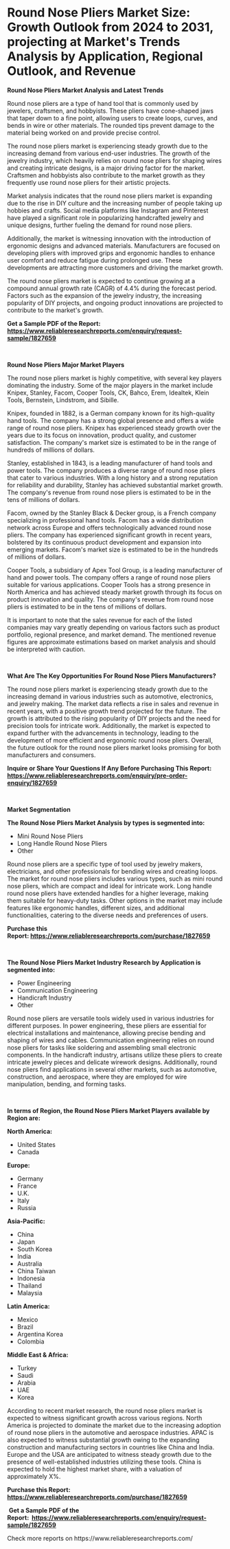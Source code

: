 <p><h1>Round Nose Pliers Market Size: Growth Outlook from 2024 to 2031, projecting at Market's Trends Analysis by Application, Regional Outlook, and Revenue</h1></p><p><strong>Round Nose Pliers Market Analysis and Latest Trends</strong></p>
<p><p>Round nose pliers are a type of hand tool that is commonly used by jewelers, craftsmen, and hobbyists. These pliers have cone-shaped jaws that taper down to a fine point, allowing users to create loops, curves, and bends in wire or other materials. The rounded tips prevent damage to the material being worked on and provide precise control.</p><p>The round nose pliers market is experiencing steady growth due to the increasing demand from various end-user industries. The growth of the jewelry industry, which heavily relies on round nose pliers for shaping wires and creating intricate designs, is a major driving factor for the market. Craftsmen and hobbyists also contribute to the market growth as they frequently use round nose pliers for their artistic projects.</p><p>Market analysis indicates that the round nose pliers market is expanding due to the rise in DIY culture and the increasing number of people taking up hobbies and crafts. Social media platforms like Instagram and Pinterest have played a significant role in popularizing handcrafted jewelry and unique designs, further fueling the demand for round nose pliers.</p><p>Additionally, the market is witnessing innovation with the introduction of ergonomic designs and advanced materials. Manufacturers are focused on developing pliers with improved grips and ergonomic handles to enhance user comfort and reduce fatigue during prolonged use. These developments are attracting more customers and driving the market growth.</p><p>The round nose pliers market is expected to continue growing at a compound annual growth rate (CAGR) of 4.4% during the forecast period. Factors such as the expansion of the jewelry industry, the increasing popularity of DIY projects, and ongoing product innovations are projected to contribute to the market's growth.</p></p>
<p><strong>Get a Sample PDF of the Report:&nbsp; <a href="https://www.reliableresearchreports.com/enquiry/request-sample/1827659">https://www.reliableresearchreports.com/enquiry/request-sample/1827659</a></strong></p>
<p>&nbsp;</p>
<p><strong>Round Nose Pliers Major Market Players</strong></p>
<p><p>The round nose pliers market is highly competitive, with several key players dominating the industry. Some of the major players in the market include Knipex, Stanley, Facom, Cooper Tools, CK, Bahco, Erem, Idealtek, Klein Tools, Bernstein, Lindstrom, and Sibille.</p><p>Knipex, founded in 1882, is a German company known for its high-quality hand tools. The company has a strong global presence and offers a wide range of round nose pliers. Knipex has experienced steady growth over the years due to its focus on innovation, product quality, and customer satisfaction. The company's market size is estimated to be in the range of hundreds of millions of dollars.</p><p>Stanley, established in 1843, is a leading manufacturer of hand tools and power tools. The company produces a diverse range of round nose pliers that cater to various industries. With a long history and a strong reputation for reliability and durability, Stanley has achieved substantial market growth. The company's revenue from round nose pliers is estimated to be in the tens of millions of dollars.</p><p>Facom, owned by the Stanley Black & Decker group, is a French company specializing in professional hand tools. Facom has a wide distribution network across Europe and offers technologically advanced round nose pliers. The company has experienced significant growth in recent years, bolstered by its continuous product development and expansion into emerging markets. Facom's market size is estimated to be in the hundreds of millions of dollars.</p><p>Cooper Tools, a subsidiary of Apex Tool Group, is a leading manufacturer of hand and power tools. The company offers a range of round nose pliers suitable for various applications. Cooper Tools has a strong presence in North America and has achieved steady market growth through its focus on product innovation and quality. The company's revenue from round nose pliers is estimated to be in the tens of millions of dollars.</p><p>It is important to note that the sales revenue for each of the listed companies may vary greatly depending on various factors such as product portfolio, regional presence, and market demand. The mentioned revenue figures are approximate estimations based on market analysis and should be interpreted with caution.</p></p>
<p>&nbsp;</p>
<p><strong>What Are The Key Opportunities For Round Nose Pliers Manufacturers?</strong></p>
<p><p>The round nose pliers market is experiencing steady growth due to the increasing demand in various industries such as automotive, electronics, and jewelry making. The market data reflects a rise in sales and revenue in recent years, with a positive growth trend projected for the future. The growth is attributed to the rising popularity of DIY projects and the need for precision tools for intricate work. Additionally, the market is expected to expand further with the advancements in technology, leading to the development of more efficient and ergonomic round nose pliers. Overall, the future outlook for the round nose pliers market looks promising for both manufacturers and consumers.</p></p>
<p><strong>Inquire or Share Your Questions If Any Before Purchasing This Report: <a href="https://www.reliableresearchreports.com/enquiry/pre-order-enquiry/1827659">https://www.reliableresearchreports.com/enquiry/pre-order-enquiry/1827659</a></strong></p>
<p>&nbsp;</p>
<p><strong>Market Segmentation</strong></p>
<p><strong>The Round Nose Pliers Market Analysis by types is segmented into:</strong></p>
<p><ul><li>Mini Round Nose Pliers</li><li>Long Handle Round Nose Pliers</li><li>Other</li></ul></p>
<p><p>Round nose pliers are a specific type of tool used by jewelry makers, electricians, and other professionals for bending wires and creating loops. The market for round nose pliers includes various types, such as mini round nose pliers, which are compact and ideal for intricate work. Long handle round nose pliers have extended handles for a higher leverage, making them suitable for heavy-duty tasks. Other options in the market may include features like ergonomic handles, different sizes, and additional functionalities, catering to the diverse needs and preferences of users.</p></p>
<p><strong>Purchase this Report:&nbsp;<a href="https://www.reliableresearchreports.com/purchase/1827659">https://www.reliableresearchreports.com/purchase/1827659</a></strong></p>
<p>&nbsp;</p>
<p><strong>The Round Nose Pliers Market Industry Research by Application is segmented into:</strong></p>
<p><ul><li>Power Engineering</li><li>Communication Engineering</li><li>Handicraft Industry</li><li>Other</li></ul></p>
<p><p>Round nose pliers are versatile tools widely used in various industries for different purposes. In power engineering, these pliers are essential for electrical installations and maintenance, allowing precise bending and shaping of wires and cables. Communication engineering relies on round nose pliers for tasks like soldering and assembling small electronic components. In the handicraft industry, artisans utilize these pliers to create intricate jewelry pieces and delicate wirework designs. Additionally, round nose pliers find applications in several other markets, such as automotive, construction, and aerospace, where they are employed for wire manipulation, bending, and forming tasks.</p></p>
<p>&nbsp;</p>
<p><strong>In terms of Region, the Round Nose Pliers Market Players available by Region are:</strong></p>
<p>
    <p> <strong> North America: </strong>
        <ul>
            <li>United States</li>
            <li>Canada</li>
        </ul>
        </p> 
    <p> <strong> Europe: </strong>
        <ul>
            <li>Germany</li>
            <li>France</li>
            <li>U.K.</li>
            <li>Italy</li>
            <li>Russia</li>
        </ul>
        </p> 
    <p> <strong> Asia-Pacific: </strong>
        <ul>
            <li>China</li>
            <li>Japan</li>
            <li>South Korea</li>
            <li>India</li>
            <li>Australia</li>
            <li>China Taiwan</li>
            <li>Indonesia</li>
            <li>Thailand</li>
            <li>Malaysia</li>
        </ul>
        </p> 
    <p> <strong> Latin America: </strong>
        <ul>
            <li>Mexico</li>
            <li>Brazil</li>
            <li>Argentina Korea</li>
            <li>Colombia</li>
        </ul>
        </p> 
    <p> <strong> Middle East & Africa: </strong>
        <ul>
            <li>Turkey</li>
            <li>Saudi</li>
            <li>Arabia</li>
            <li>UAE</li>
            <li>Korea</li>
        </ul>
    </p>
    </p>
<p><p>According to recent market research, the round nose pliers market is expected to witness significant growth across various regions. North America is projected to dominate the market due to the increasing adoption of round nose pliers in the automotive and aerospace industries. APAC is also expected to witness substantial growth owing to the expanding construction and manufacturing sectors in countries like China and India. Europe and the USA are anticipated to witness steady growth due to the presence of well-established industries utilizing these tools. China is expected to hold the highest market share, with a valuation of approximately X%.</p></p>
<p><strong>Purchase this Report: <a href="https://www.reliableresearchreports.com/purchase/1827659">https://www.reliableresearchreports.com/purchase/1827659</a></strong></p>
<p>&nbsp;<strong>Get a Sample PDF of the Report:&nbsp;&nbsp;<a href="https://www.reliableresearchreports.com/enquiry/request-sample/1827659">https://www.reliableresearchreports.com/enquiry/request-sample/1827659</a></strong></p>
<p><strong></strong></p>
<p>Check more reports on https://www.reliableresearchreports.com/</p>